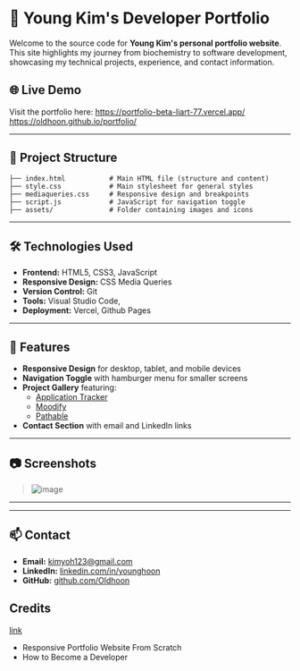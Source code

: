 # 🌟 Young Kim's Developer Portfolio

Welcome to the source code for **Young Kim's personal portfolio website**. This site highlights my journey from biochemistry to software development, showcasing my technical projects, experience, and contact information.

## 🌐 Live Demo

Visit the portfolio here: 
https://portfolio-beta-liart-77.vercel.app/
https://oldhoon.github.io/portfolio/

---

## 📁 Project Structure

```
├── index.html           # Main HTML file (structure and content)
├── style.css            # Main stylesheet for general styles
├── mediaqueries.css     # Responsive design and breakpoints
├── script.js            # JavaScript for navigation toggle
├── assets/              # Folder containing images and icons
```

---

## 🛠️ Technologies Used

- **Frontend:** HTML5, CSS3, JavaScript
- **Responsive Design:** CSS Media Queries
- **Version Control:** Git
- **Tools:** Visual Studio Code,
- **Deployment:** Vercel, Github Pages

---

## 🚀 Features

- **Responsive Design** for desktop, tablet, and mobile devices
- **Navigation Toggle** with hamburger menu for smaller screens
- **Project Gallery** featuring:
  - [Application Tracker](https://github.com/Oldhoon/Application-tracker)
  - [Moodify](https://github.com/Oldhoon/nwhacks)
  - [Pathable](https://github.com/Oldhoon/mobility-paths-navigator)
- **Contact Section** with email and LinkedIn links

---

## 📷 Screenshots

> ![image](https://github.com/user-attachments/assets/be731742-bf17-4675-bf57-9909035374f5)

---

---

## 📫 Contact

- **Email:** kimyoh123@gmail.com  
- **LinkedIn:** [linkedin.com/in/younghoon](https://linkedin.com/in/younghoon)  
- **GitHub:** [github.com/Oldhoon](https://github.com/Oldhoon)

## Credits 

[link](https://www.youtube.com/watch?v=ldwlOzRvYOU&t=5766s&ab_channel=HowtoBecomeaDeveloper)
- Responsive Portfolio Website From Scratch
- How to Become a Developer

